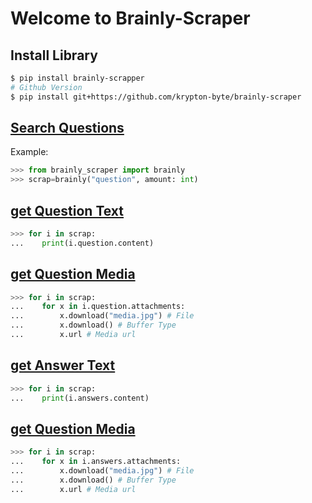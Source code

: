# Welcome to Brainly-Scraper


## Install Library
```bash
$ pip install brainly-scrapper
# Github Version
$ pip install git+https://github.com/krypton-byte/brainly-scraper
```

## <u>Search Questions </u>

Example:
```python
>>> from brainly_scraper import brainly
>>> scrap=brainly("question", amount: int)
```
## <u> get Question Text</u>
```python
>>> for i in scrap:
...    print(i.question.content)
```
## <u> get Question Media</u>
```python
>>> for i in scrap:
...    for x in i.question.attachments:
...        x.download("media.jpg") # File
...        x.download() # Buffer Type
...        x.url # Media url
```
## <u> get Answer Text</u>
```python
>>> for i in scrap:
...    print(i.answers.content)
```
## <u> get Question Media</u>
```python
>>> for i in scrap:
...    for x in i.answers.attachments:
...        x.download("media.jpg") # File
...        x.download() # Buffer Type
...        x.url # Media url
```
